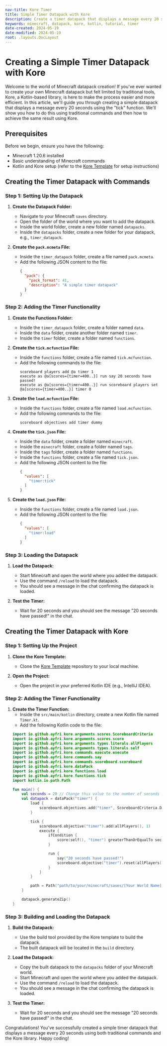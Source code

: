 ```yaml
---
nav-title: Kore Timer
title: Simple Timer Datapack with Kore
description: Create a timer datapack that displays a message every 20 seconds using the Kore library for Minecraft.
keywords: minecraft, datapack, kore, kotlin, tutorial, timer
date-created: 2024-05-19
date-modified: 2024-05-19
root: .layouts.DocLayout
---
```


# Creating a Simple Timer Datapack with Kore

Welcome to the world of Minecraft datapack creation! If you've ever wanted to create your own Minecraft datapack but felt limited by
traditional tools, Kore, a Kotlin-based library, is here to make the process easier and more efficient. In this article, we'll guide you
through creating a simple datapack that displays a message every 20 seconds using the "tick" function. We'll show you how to do this using
traditional commands and then how to achieve the same result using Kore.

## Prerequisites

Before we begin, ensure you have the following:

- Minecraft 1.20.6 installed
- Basic understanding of Minecraft commands
- Kotlin and Kore setup (refer to the [Kore Template](https://github.com/Ayfri/Kore-Template) for setup instructions)

## Creating the Timer Datapack with Commands

### Step 1: Setting Up the Datapack

1. **Create the Datapack Folder:**
	- Navigate to your Minecraft `saves` directory.
	- Open the folder of the world where you want to add the datapack.
	- Inside the world folder, create a new folder named `datapacks`.
	- Inside the `datapacks` folder, create a new folder for your datapack, e.g., `timer_datapack`.

2. **Create the `pack.mcmeta` File:**
	- Inside the `timer_datapack` folder, create a file named `pack.mcmeta`.
	- Add the following JSON content to the file:
	  ```json
	  {
		"pack": {
		  "pack_format": 41,
		  "description": "A simple timer datapack"
		}
	  }
	  ```

### Step 2: Adding the Timer Functionality

1. **Create the Functions Folder:**
	- Inside the `timer_datapack` folder, create a folder named `data`.
	- Inside the `data` folder, create another folder named `timer`.
	- Inside the `timer` folder, create a folder named `functions`.

2. **Create the `tick.mcfunction` File:**
	- Inside the `functions` folder, create a file named `tick.mcfunction`.
	- Add the following commands to the file:
	  ```
	  scoreboard players add @a timer 1
	  execute as @a[scores={timer=400..}] run say 20 seconds have passed!
	  execute as @a[scores={timer=400..}] run scoreboard players set @a[scores={timer=400..}] timer 0
	  ```

3. **Create the `load.mcfunction` File:**
	- Inside the `functions` folder, create a file named `load.mcfunction`.
	- Add the following commands to the file:
	  ```
	  scoreboard objectives add timer dummy
	  ```

4. **Create the `tick.json` File:**
	- Inside the `data` folder, create a folder named `minecraft`.
	- Inside the `minecraft` folder, create a folder named `tags`.
	- Inside the `tags` folder, create a folder named `functions`.
	- Inside the `functions` folder, create a file named `tick.json`.
	- Add the following JSON content to the file:
	  ```json
	  {
		"values": [
		  "timer:tick"
		]
	  }
	  ```

5. **Create the `load.json` File:**
	- Inside the `functions` folder, create a file named `load.json`.
	- Add the following JSON content to the file:
	  ```json
	  {
		"values": [
		  "timer:load"
		]
	  }
	  ```

### Step 3: Loading the Datapack

1. **Load the Datapack:**
	- Start Minecraft and open the world where you added the datapack.
	- Use the command `/reload` to load the datapack.
	- You should see a message in the chat confirming the datapack is loaded.

2. **Test the Timer:**
	- Wait for 20 seconds and you should see the message "20 seconds have passed!" in the chat.

## Creating the Timer Datapack with Kore

### Step 1: Setting Up the Project

1. **Clone the Kore Template:**
	- Clone the [Kore Template](https://github.com/Ayfri/Kore-Template) repository to your local machine.

2. **Open the Project:**
	- Open the project in your preferred Kotlin IDE (e.g., IntelliJ IDEA).

### Step 2: Adding the Timer Functionality

1. **Create the Timer Function:**
	- Inside the `src/main/kotlin` directory, create a new Kotlin file named `Timer.kt`.
	- Add the following Kotlin code to the file:
   ```kotlin
   import io.github.ayfri.kore.arguments.scores.ScoreboardCriteria
   import io.github.ayfri.kore.arguments.scores.score
   import io.github.ayfri.kore.arguments.types.literals.allPlayers
   import io.github.ayfri.kore.arguments.types.literals.self
   import io.github.ayfri.kore.commands.execute.execute
   import io.github.ayfri.kore.commands.say
   import io.github.ayfri.kore.commands.scoreboard.scoreboard
   import io.github.ayfri.kore.dataPack
   import io.github.ayfri.kore.functions.load
   import io.github.ayfri.kore.functions.tick
   import kotlin.io.path.Path

   fun main() {
	   val seconds = 20 // Change this value to the number of seconds you want to wait before the message is sent.
	   val datapack = dataPack("timer") {
		   load {
			   scoreboard.objectives.add("timer", ScoreboardCriteria.DUMMY)
		   }

		   tick {
			   scoreboard.objective("timer").add(allPlayers(), 1)
			   execute {
				   ifCondition {
					   score(self(), "timer") greaterThanOrEqualTo seconds * 20
				   }

				   run {
					   say("20 seconds have passed!")
					   scoreboard.objective("timer").reset(allPlayers())
				   }
			   }
		   }

		   path = Path("path/to/your/minecraft/saves/[Your World Name]/datapacks")
	   }

	   datapack.generateZip()
   }
   ```

### Step 3: Building and Loading the Datapack

1. **Build the Datapack:**
	- Use the build tool provided by the Kore template to build the datapack.
	- The built datapack will be located in the `build` directory.

2. **Load the Datapack:**
	- Copy the built datapack to the `datapacks` folder of your Minecraft world.
	- Start Minecraft and open the world where you added the datapack.
	- Use the command `/reload` to load the datapack.
	- You should see a message in the chat confirming the datapack is loaded.

3. **Test the Timer:**
	- Wait for 20 seconds and you should see the message "20 seconds have passed!" in the chat.

Congratulations! You've successfully created a simple timer datapack that displays a message every 20 seconds using both traditional
commands and the Kore library. Happy coding!
